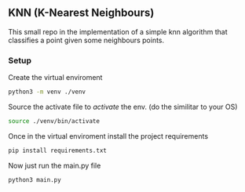 ## KNN (K-Nearest Neighbours)
This small repo in the implementation of a simple knn algorithm that classifies a point given some neighbours points.

### Setup
Create the virtual enviroment
```bash
python3 -m venv ./venv
```
Source the activate file to _activate_ the env. (do the similitar to your OS)
```bash
source ./venv/bin/activate
```
Once in the virtual enviroment install the project requirements

```bash
pip install requirements.txt
```
Now just run the main.py file

```bash
python3 main.py
```
